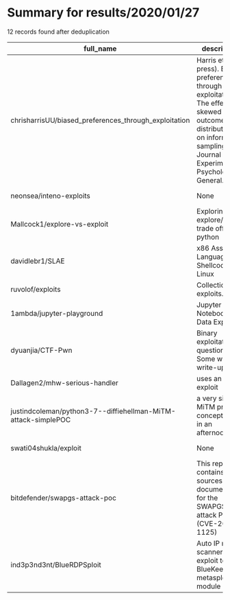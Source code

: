 
# Summary for results/2020/01/27
    
12 records found after deduplication

| full_name | description | html_url | matched_list | matched_count | pushed_at | size | stargazers_count | language | forks_count |
|---------------------------------------------------------------|--------------------------------------------------------------------------------------------------------------------------------------------------------------------------------------|----------------------------------------------------------------------------------|---------------------------|-----------------|---------------------------|--------|--------------------|------------------|---------------|
| chrisharrisUU/biased_preferences_through_exploitation | Harris et al. (in press). Biased preferences through exploitation: The effects of skewed outcome distributions on information sampling. Journal of Experimental Psychology: General. | https://github.com/chrisharrisUU/biased_preferences_through_exploitation | ['exploit'] | 1 | 2020-01-27 12:34:09+00:00 | 559 | 0 | R | 0 |
| neonsea/inteno-exploits | None | https://github.com/neonsea/inteno-exploits | ['exploit'] | 1 | 2020-01-27 13:37:34+00:00 | 9 | 2 | Python | 0 |
| Mallcock1/explore-vs-exploit | Exploring the explore/exploit trade off using python | https://github.com/Mallcock1/explore-vs-exploit | ['exploit'] | 1 | 2020-01-27 11:23:55+00:00 | 23 | 0 | Python | 0 |
| davidlebr1/SLAE | x86 Assembly Language and Shellcoding on Linux | https://github.com/davidlebr1/SLAE | ['shellcode'] | 1 | 2020-01-27 02:12:45+00:00 | 22 | 2 | Assembly | 2 |
| ruvolof/exploits | Collection of exploits. | https://github.com/ruvolof/exploits | ['exploit'] | 1 | 2020-01-27 20:19:18+00:00 | 28 | 0 | Python | 0 |
| 1ambda/jupyter-playground | Jupyter Notebooks for Data Exploit 🙂 | https://github.com/1ambda/jupyter-playground | ['exploit'] | 1 | 2020-01-27 06:54:42+00:00 | 286 | 4 | Jupyter Notebook | 2 |
| dyuanjia/CTF-Pwn | Binary exploitation questions. Some with write-ups. | https://github.com/dyuanjia/CTF-Pwn | ['exploit'] | 1 | 2020-01-27 12:48:49+00:00 | 6009 | 0 | Python | 0 |
| Dallagen2/mhw-serious-handler | uses an audio exploit | https://github.com/Dallagen2/mhw-serious-handler | ['exploit'] | 1 | 2020-01-27 02:03:25+00:00 | 0 | 0 | | 0 |
| justindcoleman/python3-7--diffiehellman-MiTM-attack-simplePOC | a very simple MiTM proof of concept i did in an afternoon | https://github.com/justindcoleman/python3-7--diffiehellman-MiTM-attack-simplePOC | ['attack poc'] | 1 | 2020-01-27 03:23:10+00:00 | 2 | 0 | Python | 0 |
| swati04shukla/exploit | None | https://github.com/swati04shukla/exploit | ['exploit'] | 1 | 2020-01-27 10:02:44+00:00 | 0 | 0 | | 0 |
| bitdefender/swapgs-attack-poc | This repository contains the sources and documentation for the SWAPGS attack PoC (CVE-2019-1125) | https://github.com/bitdefender/swapgs-attack-poc | ['attack poc', 'cve poc'] | 2 | 2020-01-27 12:32:04+00:00 | 6814 | 39 | C | 9 |
| ind3p3nd3nt/BlueRDPSploit | Auto IP range scanner & exploit tool for BlueKeep metasploit module | https://github.com/ind3p3nd3nt/BlueRDPSploit | ['exploit'] | 1 | 2020-01-27 21:03:51+00:00 | 8 | 13 | | 8 |
